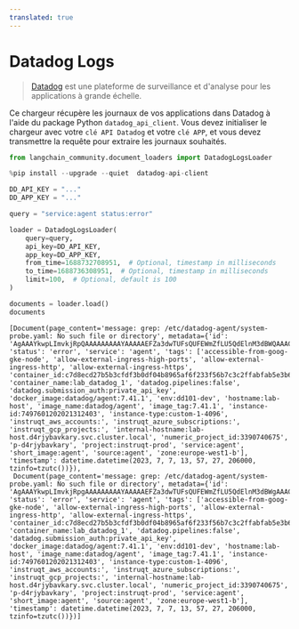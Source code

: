 ```yaml
---
translated: true
---
```


# Datadog Logs

>[Datadog](https://www.datadoghq.com/) est une plateforme de surveillance et d'analyse pour les applications à grande échelle.

Ce chargeur récupère les journaux de vos applications dans Datadog à l'aide du package Python `datadog_api_client`. Vous devez initialiser le chargeur avec votre `clé API Datadog` et votre `clé APP`, et vous devez transmettre la requête pour extraire les journaux souhaités.

```python
from langchain_community.document_loaders import DatadogLogsLoader
```

```python
%pip install --upgrade --quiet  datadog-api-client
```

```python
DD_API_KEY = "..."
DD_APP_KEY = "..."
```

```python
query = "service:agent status:error"

loader = DatadogLogsLoader(
    query=query,
    api_key=DD_API_KEY,
    app_key=DD_APP_KEY,
    from_time=1688732708951,  # Optional, timestamp in milliseconds
    to_time=1688736308951,  # Optional, timestamp in milliseconds
    limit=100,  # Optional, default is 100
)
```

```python
documents = loader.load()
documents
```

```output
[Document(page_content='message: grep: /etc/datadog-agent/system-probe.yaml: No such file or directory', metadata={'id': 'AgAAAYkwpLImvkjRpQAAAAAAAAAYAAAAAEFZa3dwTUFsQUFEWmZfLU5QdElnM3dBWQAAACQAAAAAMDE4OTMwYTQtYzk3OS00MmJjLTlhNDAtOTY4N2EwY2I5ZDdk', 'status': 'error', 'service': 'agent', 'tags': ['accessible-from-goog-gke-node', 'allow-external-ingress-high-ports', 'allow-external-ingress-http', 'allow-external-ingress-https', 'container_id:c7d8ecd27b5b3cfdf3b0df04b8965af6f233f56b7c3c2ffabfab5e3b6ccbd6a5', 'container_name:lab_datadog_1', 'datadog.pipelines:false', 'datadog.submission_auth:private_api_key', 'docker_image:datadog/agent:7.41.1', 'env:dd101-dev', 'hostname:lab-host', 'image_name:datadog/agent', 'image_tag:7.41.1', 'instance-id:7497601202021312403', 'instance-type:custom-1-4096', 'instruqt_aws_accounts:', 'instruqt_azure_subscriptions:', 'instruqt_gcp_projects:', 'internal-hostname:lab-host.d4rjybavkary.svc.cluster.local', 'numeric_project_id:3390740675', 'p-d4rjybavkary', 'project:instruqt-prod', 'service:agent', 'short_image:agent', 'source:agent', 'zone:europe-west1-b'], 'timestamp': datetime.datetime(2023, 7, 7, 13, 57, 27, 206000, tzinfo=tzutc())}),
 Document(page_content='message: grep: /etc/datadog-agent/system-probe.yaml: No such file or directory', metadata={'id': 'AgAAAYkwpLImvkjRpgAAAAAAAAAYAAAAAEFZa3dwTUFsQUFEWmZfLU5QdElnM3dBWgAAACQAAAAAMDE4OTMwYTQtYzk3OS00MmJjLTlhNDAtOTY4N2EwY2I5ZDdk', 'status': 'error', 'service': 'agent', 'tags': ['accessible-from-goog-gke-node', 'allow-external-ingress-high-ports', 'allow-external-ingress-http', 'allow-external-ingress-https', 'container_id:c7d8ecd27b5b3cfdf3b0df04b8965af6f233f56b7c3c2ffabfab5e3b6ccbd6a5', 'container_name:lab_datadog_1', 'datadog.pipelines:false', 'datadog.submission_auth:private_api_key', 'docker_image:datadog/agent:7.41.1', 'env:dd101-dev', 'hostname:lab-host', 'image_name:datadog/agent', 'image_tag:7.41.1', 'instance-id:7497601202021312403', 'instance-type:custom-1-4096', 'instruqt_aws_accounts:', 'instruqt_azure_subscriptions:', 'instruqt_gcp_projects:', 'internal-hostname:lab-host.d4rjybavkary.svc.cluster.local', 'numeric_project_id:3390740675', 'p-d4rjybavkary', 'project:instruqt-prod', 'service:agent', 'short_image:agent', 'source:agent', 'zone:europe-west1-b'], 'timestamp': datetime.datetime(2023, 7, 7, 13, 57, 27, 206000, tzinfo=tzutc())})]
```
